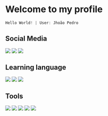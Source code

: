 # Welcome to my profile
~~~javascript
Hello World! | User: Jhoão Pedro 
~~~

</div>

## Social Media
<div>
  <a href = "https://www.instagram.com/jhoao_ns/" target="_blank"><img src = "https://img.shields.io/badge/Instagram-E4405F?style=for-the-badge&logo=instagram&logoColor=white" target ="_blank"></a>
  <a href = "" target="_blank"><img src = "https://img.shields.io/badge/Gmail-D14836?style=for-the-badge&logo=gmail&logoColor=white" target ="_blank"></a>
  <a href = "" target="_blank"><img src = "https://img.shields.io/badge/Discord-7289DA?style=for-the-badge&logo=discord&logoColor=white" target ="_blank"></a>
</div>

##  Learning language
<div>
<a href = ""><img src = "https://img.shields.io/badge/Python-14354C?style=for-the-badge&logo=python&logoColor=white" target ="_blank"></a>
<a href = ""><img src = "https://img.shields.io/badge/HTML5-E34F26?style=for-the-badge&logo=html5&logoColor=white" target ="_blank"></a>
  <a href = ""><img src = "https://img.shields.io/badge/CSS3-1572B6?style=for-the-badge&logo=css3&logoColor=white" target ="_blank"></a>
</div>

## Tools
<div>
  <a href = "" target="_blank"><img src = "https://img.shields.io/badge/Colab-F9AB00?style=for-the-badge&logo=googlecolab&color=525252" target ="_blank"></a>
  <a href = ""><img src = "https://img.shields.io/badge/gimp-5C5543?style=for-the-badge&logo=gimp&logoColor=white" 
target ="_blank"></a>
  <a href = "" target="_blank"><img src = "https://img.shields.io/badge/Canva-%2300C4CC.svg?&style=for-the-badge&logo=Canva&logoColor=white" target ="_blank"></a>
  <a href = "" target="_blank"><img src = "https://img.shields.io/badge/Linux_Mint-87CF3E?style=for-the-badge&logo=linux-mint&logoColor=white" target ="_blank"></a>
  <a href = "" target="_blank"><img src = "https://img.shields.io/badge/Visual_Studio_Code-0078D4?style=for-the-badge&logo=visual%20studio%20code&logoColor=white" target ="_blank"></a>
  
</div>

  
